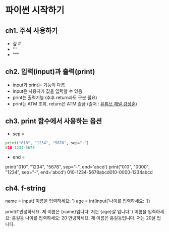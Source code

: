 # 파이썬 시작하기

## ch1. 주석 사용하기
* 샾 #
* '''
* """

## ch2. 입력(input)과 출력(print)
* input과 print는 기능이 다름
* input은 사용자가 값을 입력할 수 있음
* print는 출력기능 (추후 return과도 구분 필요)
* print는 ATM 조회, return은 ATM 출금 (출처 : [유튜브 채널 강성훈](https://www.youtube.com/watch?v=t5sB69gIJUc))

## ch3. print 함수에서 사용하는 옵션
* sep =

```python
print("010", "1234", "5678", sep="-")
010-1234-5678
```

* end = 

print("010", "1234", "5678", sep="-", end='abcd')
print("010", "0000", "1234", sep="-", end='abcd')
010-1234-5678abcd010-0000-1234abcd

## ch4. f-string

name = input('이름을 입력하세요: ')
age = int(input('나이를 입력하세요: '))

print(f'안녕하세요. 제 이름은 {name}입니다. 저는 {age}살 입니다.')
이름을 입력하세요: 홍길동
나이를 입력하세요: 20
안녕하세요. 제 이름은 홍길동입니다. 저는 20살 입니다.